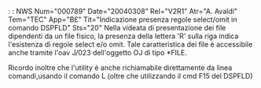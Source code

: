  :  : NWS Num="000789" Date="20040308" Rel="V2R1" Atr="A. Avaldi" Tem="TEC" App="B£" Tit="Indicazione presenza regole select/omit in comando DSPFLD" Sts="20"
Nella videata di presentazione dei file dipendenti da un file fisico, la presenza della lettera 'R'
sulla riga indica l'esistenza di regole select e/o omit. Tale caratteristica dei file è accessibile
anche tramite l'oav J/023 dell'oggetto OJ di tipo \*FILE.

Ricordo inoltre che l'utility è anche richiamabile direttamente da linea comandi,usando il comando L
(oltre che utilizzando il cmd F15 del DSPFLD)
